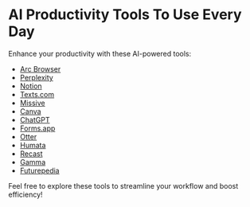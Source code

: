# AI Productivity Tools To Use Every Day

Enhance your productivity with these AI-powered tools:

- [Arc Browser](https://arc.net/)
- [Perplexity](https://www.perplexity.ai/)
- [Notion](https://ntn.so/Futurepedia)
- [Texts.com](https://texts.com/)
- [Missive](https://missiveapp.com/)
- [Canva](https://www.canva.com/)
- [ChatGPT](https://chat.openai.com/)
- [Forms.app](https://forms.app/)
- [Otter](https://otter.ai/)
- [Humata](https://www.humata.ai/)
- [Recast](https://www.letsrecast.ai/)
- [Gamma](https://gamma.app/)
- [Futurepedia](https://www.futurepedia.io/)

Feel free to explore these tools to streamline your workflow and boost efficiency!

